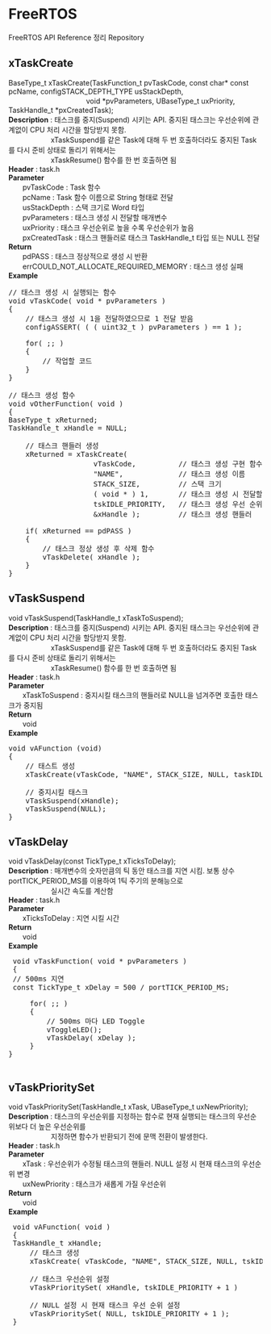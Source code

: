 # FreeRTOS
FreeRTOS API Reference 정리 Repository


## xTaskCreate
BaseType_t xTaskCreate(TaskFunction_t pvTaskCode, const char* const pcName, configSTACK_DEPTH_TYPE usStackDepth, 
<br>
　　　　　　　　　　　void *pvParameters, UBaseType_t uxPriority, TaskHandle_t *pxCreatedTask);
<br>
<b>Description</b> : 태스크를 중지(Suspend) 시키는 API. 중지된 태스크는 우선순위에 관계없이 CPU 처리 시간을 할당받지 못함.
<br>
　　　　　　xTaskSuspend를 같은 Task에 대해 두 번 호출하더라도 중지된 Task를 다시 준비 상태로 돌리기 위해서는 
<br>
　　　　　　xTaskResume() 함수를 한 번 호출하면 됨
<br>
<b>Header</b> : task.h
<br>
<b>Parameter</b>
<br>
　　pvTaskCode : Task 함수
<br>
　　pcName : Task 함수 이름으로 String 형태로 전달
<br>
　　usStackDepth : 스택 크기로 Word 타입
<br>
　　pvParameters : 태스크 생성 시 전달할 매개변수 
<br>
　　uxPriority : 태스크 우선순위로 높을 수록 우선순위가 높음
<br>
　　pxCreatedTask : 태스크 핸들러로 태스크 TaskHandle_t 타입 또는 NULL 전달
<br>
<b>Return</b>
<br>
　　pdPASS : 태스크 정상적으로 생성 시 반환
<br>
　　errCOULD_NOT_ALLOCATE_REQUIRED_MEMORY : 태스크 생성 실패
<br>
<b>Example</b>
<pre>
// 태스크 생성 시 실행되는 함수
void vTaskCode( void * pvParameters )
{
    // 태스크 생성 시 1을 전달하였으므로 1 전달 받음
    configASSERT( ( ( uint32_t ) pvParameters ) == 1 );

    for( ;; )
    {
        // 작업할 코드
    }
}

// 태스크 생성 함수
void vOtherFunction( void )
{
BaseType_t xReturned;
TaskHandle_t xHandle = NULL;

    // 태스크 핸들러 생성
    xReturned = xTaskCreate(
                    vTaskCode,          // 태스크 생성 구현 함수
                    "NAME",             // 태스크 생성 이름
                    STACK_SIZE,         // 스택 크기
                    ( void * ) 1,       // 태스크 생성 시 전달할 매개변수
                    tskIDLE_PRIORITY,   // 태스크 생성 우선 순위
                    &xHandle );         // 태스크 생성 핸들러

    if( xReturned == pdPASS )
    {
        // 태스크 정상 생성 후 삭제 함수
        vTaskDelete( xHandle );
    }
}
</pre>




## vTaskSuspend
void vTaskSuspend(TaskHandle_t xTaskToSuspend);
<br>
<b>Description</b> : 태스크를 중지(Suspend) 시키는 API. 중지된 태스크는 우선순위에 관계없이 CPU 처리 시간을 할당받지 못함.
<br>
　　　　　　xTaskSuspend를 같은 Task에 대해 두 번 호출하더라도 중지된 Task를 다시 준비 상태로 돌리기 위해서는 
<br>
　　　　　　xTaskResume() 함수를 한 번 호출하면 됨
<br>
<b>Header</b> : task.h
<br>
<b>Parameter</b>
<br>
　　xTaskToSuspend : 중지시킬 태스크의 핸들러로 NULL을 넘겨주면 호출한 태스크가 중지됨
<br>
<b>Return</b>
<br>
　　void
<br>
<b>Example</b>
<pre>
void vAFunction (void)
{
    // 태스트 생성
    xTaskCreate(vTaskCode, "NAME", STACK_SIZE, NULL, taskIDLE_PRIORITY, &xHandle);
    
    // 중지시킬 태스크
    vTaskSuspend(xHandle);
    vTaskSuspend(NULL);
}
</pre>


## vTaskDelay
void vTaskDelay(const TickType_t xTicksToDelay);
<br>
<b>Description</b> : 매개변수의 숫자만큼의 틱 동안 태스크를 지연 시킴. 보통 상수 portTICK_PERIOD_MS를 이용하여 1틱 주기의 분해능으로 
<br>
　　　　　　실시간 속도를 계산함
<br>
<b>Header</b> : task.h
<br>
<b>Parameter</b>
<br>
　　xTicksToDelay : 지연 시킬 시간
<br>
<b>Return</b>
<br>
　　void
<br>
<b>Example</b>
<pre>
 void vTaskFunction( void * pvParameters )
 {
 // 500ms 지연
 const TickType_t xDelay = 500 / portTICK_PERIOD_MS;

     for( ;; )
     {
         // 500ms 마다 LED Toggle
         vToggleLED();
         vTaskDelay( xDelay );
     }
}

</pre>


## vTaskPrioritySet
void vTaskPrioritySet(TaskHandle_t xTask, UBaseType_t uxNewPriority);
<br>
<b>Description</b> : 태스크의 우선순위를 지정하는 함수로 현재 실행되는 태스크의 우선순위보다 더 높은 우선순위를 
<br>
　　　　　　지정하면 함수가 반환되기 전에 문맥 전환이 발생한다.
<br>
<b>Header</b> : task.h
<br>
<b>Parameter</b>
<br>
　　xTask : 우선순위가 수정될 태스크의 핸들러. NULL 설정 시 현재 태스크의 우선순위 변경
<br>
　　uxNewPriority : 태스크가 새롭게 가질 우선순위
<br>
<b>Return</b>
<br>
　　void
<br>
<b>Example</b>
<pre>
 void vAFunction( void )
 {
 TaskHandle_t xHandle;
     // 태스크 생성
     xTaskCreate( vTaskCode, "NAME", STACK_SIZE, NULL, tskIDLE_PRIORITY, &xHandle );
     
     // 태스크 우선순위 설정
     vTaskPrioritySet( xHandle, tskIDLE_PRIORITY + 1 )
     
     // NULL 설정 시 현재 태스크 우선 순위 설정
     vTaskPrioritySet( NULL, tskIDLE_PRIORITY + 1 );
 }
</pre>


